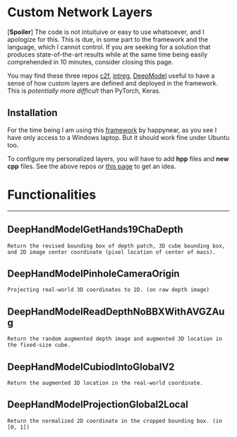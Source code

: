 # Custom Network Layers

[**Spoiler**] The code is not intuituive or easy to use whatsoever, and I apologize for this. This is due, in some part to the framework and the language, which I cannot control. If you are seeking for a solution that produces state-of-the-art results while at the same time being easily comprehended in 10 minutes, consider closing this page.

You may find these three repos [c2f](https://github.com/strawberryfg/c2f-3dhm-human-caffe), [intreg](https://github.com/strawberryfg/int-3dhuman-I1), [DeepModel](https://github.com/strawberryfg/DeepModel_hand) useful to have a sense of how custom layers are defined and deployed in the framework. This is *potentially more difficult* than PyTorch, Keras.


## Installation
For the time being I am using this [framework](https://github.com/happynear/caffe-windows) by happynear, as you see I have only access to a Windows laptop. But it should work fine under Ubuntu too.

To configure my personalized layers, you will have to add **hpp** files and **new cpp** files. See the above repos or [this page](https://github.com/BVLC/caffe/wiki/Development) to get an idea.

# Functionalities

----

## DeepHandModelGetHands19ChaDepth
``` 
Return the revised bounding box of depth patch, 3D cube bounding box, and 2D image center coordinate (pixel location of center of mass).
``` 

## DeepHandModelPinholeCameraOrigin
``` 
Projecting real-world 3D coordinates to 2D. (on raw depth image)
``` 

## DeepHandModelReadDepthNoBBXWithAVGZAug
``` 
Return the random augmented depth image and augmented 3D location in the fixed-size cube.
``` 

## DeepHandModelCubiodIntoGlobalV2
``` 
Return the augmented 3D location in the real-world coordinate.
``` 

## DeepHandModelProjectionGlobal2Local
``` 
Return the normalized 2D coordinate in the cropped bounding box. (in [0, 1])
``` 
